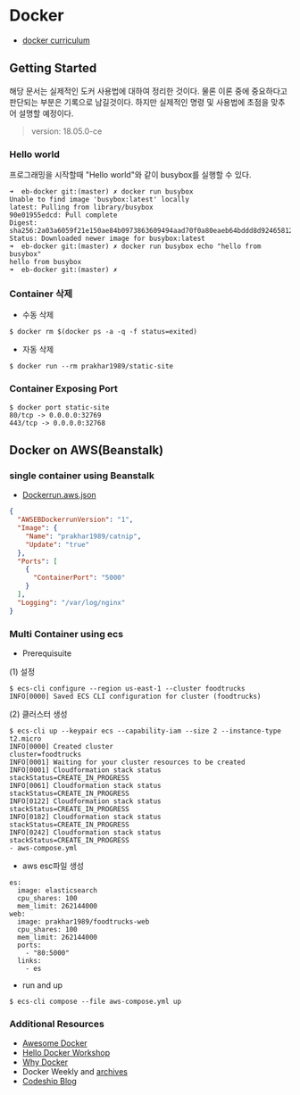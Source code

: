 # Docker

- [docker curriculum](https://docker-curriculum.com/)

##  Getting Started
해당 문서는 실제적인 도커 사용법에 대하여 정리한 것이다. 물론 이론 중에 중요하다고 판단되는 부분은 기록으로 남길것이다. 하지만 실제적인 명령 및 사용법에 초점을 맞추어 설명할 예정이다.

> version: 18.05.0-ce

### Hello world
프로그래밍을 시작할때 "Hello world"와 같이 busybox를 실행할 수 있다.
```
➜  eb-docker git:(master) ✗ docker run busybox
Unable to find image 'busybox:latest' locally
latest: Pulling from library/busybox
90e01955edcd: Pull complete
Digest: sha256:2a03a6059f21e150ae84b0973863609494aad70f0a80eaeb64bddd8d92465812
Status: Downloaded newer image for busybox:latest
➜  eb-docker git:(master) ✗ docker run busybox echo "hello from busybox"
hello from busybox
➜  eb-docker git:(master) ✗
```

### Container 삭제
- 수동 삭제
```
$ docker rm $(docker ps -a -q -f status=exited)
```

- 자동 삭제
```
$ docker run --rm prakhar1989/static-site
```

### Container Exposing Port
```
$ docker port static-site
80/tcp -> 0.0.0.0:32769
443/tcp -> 0.0.0.0:32768
```
## Docker on AWS(Beanstalk)

### single container using Beanstalk  

- [Dockerrun.aws.json](https://docs.aws.amazon.com/elasticbeanstalk/latest/dg/single-container-docker-configuration.html#create_deploy_docker_image_dockerrun)
```json
{
  "AWSEBDockerrunVersion": "1",
  "Image": {
    "Name": "prakhar1989/catnip",
    "Update": "true"
  },
  "Ports": [
    {
      "ContainerPort": "5000"
    }
  ],
  "Logging": "/var/log/nginx"
}
```

### Multi Container using ecs

- Prerequisuite

(1) 설정
```
$ ecs-cli configure --region us-east-1 --cluster foodtrucks
INFO[0000] Saved ECS CLI configuration for cluster (foodtrucks)
```

(2) 클러스터 생성
```
$ ecs-cli up --keypair ecs --capability-iam --size 2 --instance-type t2.micro
INFO[0000] Created cluster                               cluster=foodtrucks
INFO[0001] Waiting for your cluster resources to be created
INFO[0001] Cloudformation stack status                   stackStatus=CREATE_IN_PROGRESS
INFO[0061] Cloudformation stack status                   stackStatus=CREATE_IN_PROGRESS
INFO[0122] Cloudformation stack status                   stackStatus=CREATE_IN_PROGRESS
INFO[0182] Cloudformation stack status                   stackStatus=CREATE_IN_PROGRESS
INFO[0242] Cloudformation stack status                   stackStatus=CREATE_IN_PROGRESS
- aws-compose.yml
```

- aws esc파일 생성
```
es:
  image: elasticsearch
  cpu_shares: 100
  mem_limit: 262144000
web:
  image: prakhar1989/foodtrucks-web
  cpu_shares: 100
  mem_limit: 262144000
  ports:
    - "80:5000"
  links:
    - es
```

- run and up
```
$ ecs-cli compose --file aws-compose.yml up
```


### Additional Resources

- [Awesome Docker](https://github.com/veggiemonk/awesome-docker0)
- [Hello Docker Workshop](http://docker.atbaker.me/)
- [Why Docker](https://blog.codeship.com/why-docker/)
- Docker Weekly and [archives](https://blog.docker.com/docker-weekly-archives/)
- [Codeship Blog](https://blog.codeship.com/)